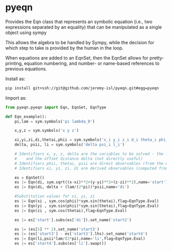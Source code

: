 # pyeqn

Provides the Eqn class that represents an symbolic equation (i.e., two expressions separated by an equality) that can be manipulated as a single object using sympy

This allows the algebra to be handled by Sympy, while the decision for which step to take is provided by the human in the loop. 

When equations are added to an EqnSet, then the EqnSet allows for pretty-printing, equation numbering, and number- or name-based references to previous equations. 

Install as:
```bash
pip install git+ssh://git@github.com/jeremy-isl/pyeqn.git#egg=pyeqn
```

Import as:
```python
from pyeqn.pyeqn import Eqn, EqnSet, EqnType
```


```python
def Eqn_example():
	pi,lam = sym.symbols('pi lambda_0')

	x,y,z = sym.symbols('x y z')

	xi,yi,zi,di,thetai,phii = sym.symbols('x_i y_i z_i d_i theta_i phi_i')
	delta, psii, li = sym.symbols('delta psi_i l_i')

	# Identifiers x, y, z, delta are the variables to be solved - the location of the phase center, 
	#    and the offset distance delta (not directly useful)
	# Identifiers phii, thetai, psii are direct observables (from the measured/simulated data) for each observation
	# Identifiers xi, yi, zi, di are derived observables (computed from the direct observations)

	es = EqnSet()
	es |= Eqn(di, sym.sqrt((x-xi)**2+(y-yi)**2+(z-zi)**2),name='start')
	es |= Eqn(di, delta + (lam/(2*pi))*psii,name='di')

	#Substitution values for xi, yi, zi
	es |= Eqn(xi , sym.cos(phii)*sym.sin(thetai),flag=EqnType.Eval)
	es |= Eqn(yi , sym.sin(phii)*sym.sin(thetai),flag=EqnType.Eval)
	es |= Eqn(zi , sym.cos(thetai),flag=EqnType.Eval)

	es |= es['start'].subs(es['di']).set_name('start2')

	es |= (es[5] ** 2).set_name('start3')
	es |= (es['start3'] - es['start3'].lhs).set_name('start4')
	es |= Eqn(li,psii*lam/(2*pi),name='li',flag=EqnType.Eval)
	es |= es['start4'].subs(es['li'].swap())
```
